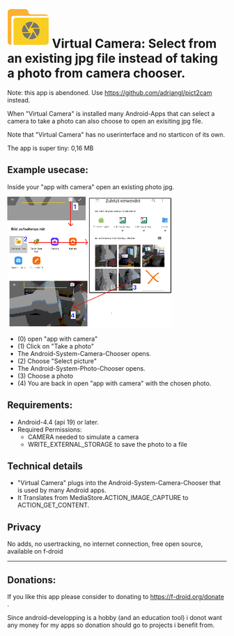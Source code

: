 # ![](https://github.com/k3b/VirtualCamera/raw/master/app/src/main/res/drawable/virtual_camera.png) Virtual Camera: Select from an existing jpg file instead of taking a photo from camera chooser.

Note: this app is abendoned. Use https://github.com/adriangl/pict2cam instead.

When "Virtual Camera" is installed many Android-Apps that can select a camera to take a photo can also 
choose to open an exisiting jpg file. 
 
Note that "Virtual Camera" has no userinterface and no starticon of its own.

The app is super tiny: 0,16 MB

## Example usecase:

Inside your "app with camera" open an existing photo jpg.

![](https://github.com/k3b/VirtualCamera/raw/master/fastlane/metadata/android/en-US/images/phoneScreenshots/1-workflow.png)

* (0) open "app with camera"
* (1) Click on "Take a photo"
* The Android-System-Camera-Chooser opens.
* (2) Choose "Select picture"
* The Android-System-Photo-Chooser opens.
* (3) Choose a photo
* (4) You are back in open "app with camera" with the chosen photo.    

## Requirements:

* Android-4.4 (api 19) or later.
* Required Permissions:  
  * CAMERA needed to simulate a camera
  * WRITE_EXTERNAL_STORAGE to save the photo to a file

## Technical details

* "Virtual Camera" plugs into the Android-System-Camera-Chooser that is used by many Android apps.
* It Translates from MediaStore.ACTION_IMAGE_CAPTURE to ACTION_GET_CONTENT.
 
## Privacy

No adds, no usertracking, no internet connection, free open source, available on f-droid

-----

## Donations: 

If you like this app please consider to donating to https://f-droid.org/donate .

Since android-developping is a hobby (and an education tool) i donot want any 
money for my apps so donation should go to projects i benefit from.

